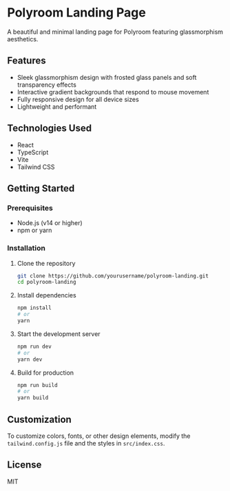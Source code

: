 # Polyroom Landing Page

A beautiful and minimal landing page for Polyroom featuring glassmorphism aesthetics.

## Features

- Sleek glassmorphism design with frosted glass panels and soft transparency effects
- Interactive gradient backgrounds that respond to mouse movement
- Fully responsive design for all device sizes
- Lightweight and performant

## Technologies Used

- React
- TypeScript
- Vite
- Tailwind CSS

## Getting Started

### Prerequisites

- Node.js (v14 or higher)
- npm or yarn

### Installation

1. Clone the repository
   ```bash
   git clone https://github.com/yourusername/polyroom-landing.git
   cd polyroom-landing
   ```

2. Install dependencies
   ```bash
   npm install
   # or
   yarn
   ```

3. Start the development server
   ```bash
   npm run dev
   # or
   yarn dev
   ```

4. Build for production
   ```bash
   npm run build
   # or
   yarn build
   ```

## Customization

To customize colors, fonts, or other design elements, modify the `tailwind.config.js` file and the styles in `src/index.css`.

## License

MIT
